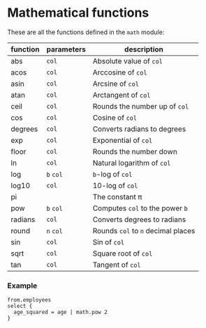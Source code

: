 # Mathematical functions

These are all the functions defined in the `math` module:

| function | parameters | description                        |
| -------- | ---------- | ---------------------------------- |
| abs      | `col`      | Absolute value of `col`            |
| acos     | `col`      | Arccosine of `col`                 |
| asin     | `col`      | Arcsine of `col`                   |
| atan     | `col`      | Arctangent of `col`                |
| ceil     | `col`      | Rounds the number up of `col`      |
| cos      | `col`      | Cosine of `col`                    |
| degrees  | `col`      | Converts radians to degrees        |
| exp      | `col`      | Exponential of `col`               |
| floor    | `col`      | Rounds the number down             |
| ln       | `col`      | Natural logarithm of `col`         |
| log      | `b` `col`  | `b`-log of `col`                   |
| log10    | `col`      | 10-log of `col`                    |
| pi       |            | The constant π                     |
| pow      | `b` `col`  | Computes `col` to the power `b`    |
| radians  | `col`      | Converts degrees to radians        |
| round    | `n` `col`  | Rounds `col` to `n` decimal places |
| sin      | `col`      | Sin of `col`                       |
| sqrt     | `col`      | Square root of `col`               |
| tan      | `col`      | Tangent of `col`                   |

### Example

```prql
from.employees
select {
  age_squared = age | math.pow 2
}
```
